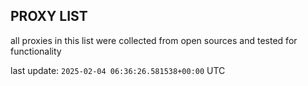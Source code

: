 ## PROXY LIST

all proxies in this list were collected from open sources and tested for functionality

last update: `2025-02-04 06:36:26.581538+00:00` UTC